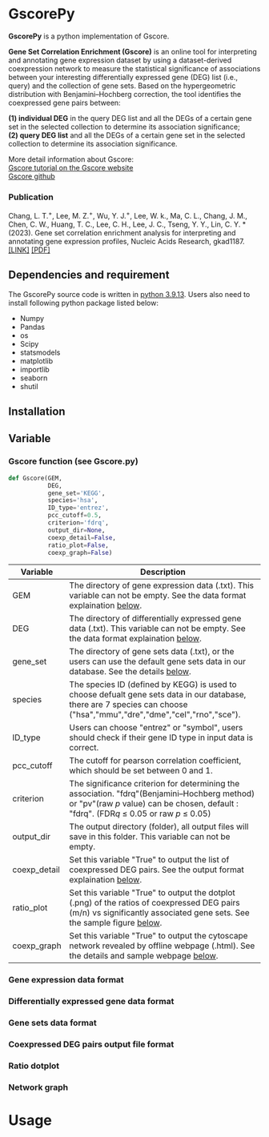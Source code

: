 # GscorePy
**GscorePy** is a python implementation of Gscore.

**Gene Set Correlation Enrichment (Gscore)** is an online tool for interpreting and annotating gene expression dataset by using a dataset-derived coexpression network to measure the statistical significance of associations between your interesting differentially expressed gene (DEG) list (i.e., query) and the collection of gene sets. Based on the hypergeometric distribution with Benjamini–Hochberg correction, the tool identifies the coexpressed gene pairs between: 
  
**(1) individual DEG** in the query DEG list and all the DEGs of a certain gene set in the selected collection to determine its association significance;  
**(2) query DEG list** and all the DEGs of a certain gene set in the selected collection to determine its association significance. 

More detail information about Gscore:  
[Gscore tutorial on the Gscore website](https://gscore.ibsb.nycu.edu.tw/tutorial.html)  
[Gscore github](https://github.com/SysMednet/Gscore)  

### **Publication**  
Chang, L. T.<sup>+</sup>, Lee, M. Z.<sup>+</sup>, Wu, Y. J.<sup>+</sup>, Lee, W. k., Ma, C. L., Chang, J. M., Chen, C. W., Huang, T. C., Lee, C. H., Lee, J. C., Tseng, Y. Y., Lin, C. Y. * (2023). Gene set correlation enrichment analysis for interpreting and annotating gene expression profiles, Nucleic Acids Research, gkad1187.  
[[LINK]](https://doi.org/10.1093/nar/gkad1187)  [[PDF]](https://academic.oup.com/nar/advance-article-pdf/doi/10.1093/nar/gkad1187/54448061/gkad1187.pdf)

## Dependencies and requirement  
The GscorePy source code is written in [python 3.9.13](https://www.python.org/downloads/release/python-3913/). Users also need to install following python package listed below:  
* Numpy
* Pandas
* os
* Scipy
* statsmodels
* matplotlib
* importlib
* seaborn
* shutil
  
## Installation

## Variable
### Gscore function (see Gscore.py)
```python
def Gscore(GEM, 
           DEG, 
           gene_set='KEGG', 
           species='hsa', 
           ID_type='entrez', 
           pcc_cutoff=0.5, 
           criterion='fdrq', 
           output_dir=None, 
           coexp_detail=False, 
           ratio_plot=False, 
           coexp_graph=False)
```
Variable | Description  
------------ | ------------- 
GEM | The directory of gene expression data (.txt). This variable can not be empty. See the data format explaination [below](#Gene-expression-data-format).
DEG | The directory of differentially expressed gene data (.txt). This variable can not be empty. See the data format explaination [below](#Differentially-expressed-gene-data-format).
gene_set | The directory of gene sets data (.txt), or the users can use the default gene sets data in our database. See the details [below](#Gene-sets-data-format).
species | The species ID (defined by KEGG) is used to choose defualt gene sets data in our database, there are 7 species can choose ("hsa","mmu","dre","dme","cel","rno","sce").
ID_type | Users can choose "entrez" or "symbol", users should check if their gene ID type in input data is correct.
pcc_cutoff | The cutoff for pearson correlation coefficient, which should be set between 0 and 1.
criterion | The significance criterion for determining the association. "fdrq"(Benjamini–Hochberg method) or "pv"(raw <i>p</i> value) can be chosen, default : "fdrq". (FDR<i>q</i> $\le$ 0.05 or raw <i>p</i> $\le$ 0.05)
output_dir | The output directory (folder), all output files will save in this folder. This variable can not be empty.
coexp_detail | Set this variable "True" to output the list of coexpressed DEG pairs. See the output format explaination [below](#Coexpressed-DEG-pairs-output-file-format).
ratio_plot | Set this variable "True" to output the dotplot (.png) of the ratios of coexpressed DEG pairs (m/n) vs significantly associated gene sets. See the sample figure [below](#Ratio-dotplot).
coexp_graph | Set this variable "True" to output the cytoscape network revealed by offline webpage (.html). See the details and sample webpage [below](#Network-graph).

### Gene expression data format


### Differentially expressed gene data format

### Gene sets data format

### Coexpressed DEG pairs output file format

### Ratio dotplot

### Network graph

# Usage
